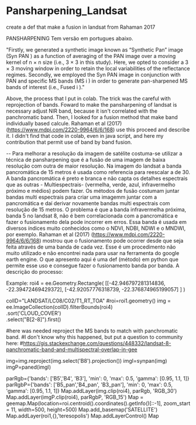 # Pansharpening_Landsat
create a def that make a fusion in landsat from Rahaman 2017

PANSHARPENING
Tem versão em portugues abaixo.

"Firstly, we generated a synthetic image known as “Synthetic Pan” image (Syn PAN ) as a function of averaging of the PAN image over a moving kernel of n × n size (i.e., 3 × 3 in this study). Here, we opted to consider a 3 × 3 moving window in order to retain the local variabilities of the reflectance regimes. Secondly, we employed the Syn PAN image in conjunction with PAN and specific MS bands (MS i ) in order to generate pan-sharpened MS bands of interest (i.e., Fused i )."

Above, the process that I put in colab. The trick was the careful with reprojection of bands.
Foward to make the pansharpening of landsat is necessary adjust NIR band, because it isn't correlated with the panchromatic band. Then, I looked for a fusion method that make band individually based calcule. Rahaman et al (2017) (https://www.mdpi.com/2220-9964/6/6/168) use this proceed and describe it. I  didn't find that code in colab, even in java script, and here my contribution that permit use of band by band fusion.

--
Para melhorar a resolução da imagem de satélite costuma-se utilizar a técnica de pansharpening que é a fusão de uma imagem de baixa resolução com outra de maior resolução. Na imagem do landsat a banda pancromática de 15 metros é usada como referencia para reescalar a de 30. A banda pancromática é preto e branca e não capta os detalhes espectrais que as outras - Multiespectrais- (vermelha, verde, azul, infravermelho próximo e médios) podem fazer.
Os métodos de fusão costumam juntar bandas multi espectrais para criar uma imagemm juntar com a pancromática e daí derivar novamente bandas multi espectrais com resolução de 15 metros.
O problema é que a banda infravermelha próxima, banda 5 no landsat 8, não é bem correlacionada com a pancromática e fazer o fusionamento dela pode incorrer em erros. Essa banda é usada em diversos índices muito conhecidos como o NDVI, NDBI, NDWI e o MNDWI, por exemplo. 
Rahaman et al (2017) (https://www.mdpi.com/2220-9964/6/6/168) mostrou que o fusionamento pode ocorrer desde que seja feita através de uma banda de cada vez. Esse é um procedimento não muito utilizado e não encontrei nada para usar na ferramenta do google earth engine. 
O que apresento aqui é uma def (método) em python que permite esse uso e consegue fazer o fusionamento banda por banda.
A descrição do processo:


Example:
roi4 = ee.Geometry.Rectangle(
  [[-42.946797281314836, -22.39472469429372],
    [-42.92057776318739, -22.376874965199057] ] )

colID="LANDSAT/LC08/C02/T1_RT_TOA"
#roi=roi1.geometry()
img = ee.ImageCollection(colID).filterBounds(roi4)\
  .sort('CLOUD_COVER')\
  .select("B[2-8]").first()

#here was needed reproject the MS bands to match with panchromatic band.
#I don't know why this happened, but put a question to community here:
#https://gis.stackexchange.com/questions/448332/landsat-8-panchromatic-band-and-multispectral-overlap-in-gee

img=img.reproject(img.select('B8').projection())
imgI=synpan(img)
imgP=paned(imgI)

parRgb={'bands': ['B5','B4', 'B3'], 'min': 0, 'max': 0.5, 'gamma': [0.95, 1.1, 1]}
parRgbP={'bands': ['B5_pan','B4_pan', 'B3_pan'], 'min': 0, 'max': 0.5, 'gamma': [0.95, 1.1, 1]}
Map.addLayer(img.clip(roi4), parRgb, 'RGB_30')
Map.addLayer(imgP.clip(roi4), parRgbP, 'RGB_15')
Map = geemap.Map(location=roi.centroid().coordinates().getInfo()[::-1], zoom_start = 11, width=500, height=500)
Map.add_basemap('SATELLITE')
Map.addLayer(roi1,{},'teresopolis')
Map.addLayerControl()
Map
